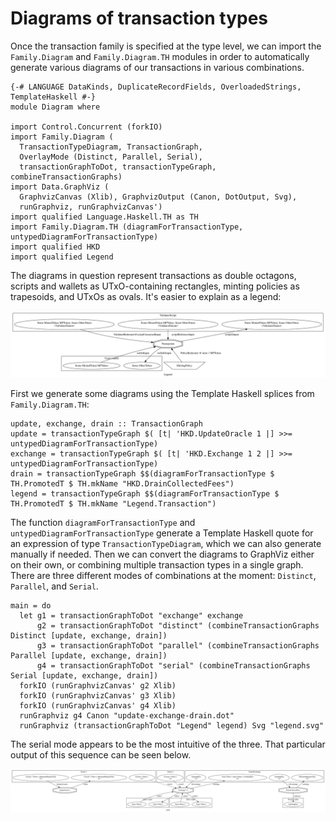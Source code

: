 # Diagrams of transaction types

Once the transaction family is specified at the type level, we can import the `Family.Diagram` and `Family.Diagram.TH`
modules in order to automatically generate various diagrams of our transactions in various combinations.

~~~ {.haskell}
{-# LANGUAGE DataKinds, DuplicateRecordFields, OverloadedStrings, TemplateHaskell #-}
module Diagram where

import Control.Concurrent (forkIO)
import Family.Diagram (
  TransactionTypeDiagram, TransactionGraph,
  OverlayMode (Distinct, Parallel, Serial),
  transactionGraphToDot, transactionTypeGraph, combineTransactionGraphs)
import Data.GraphViz (
  GraphvizCanvas (Xlib), GraphvizOutput (Canon, DotOutput, Svg),
  runGraphviz, runGraphvizCanvas')
import qualified Language.Haskell.TH as TH
import Family.Diagram.TH (diagramForTransactionType, untypedDiagramForTransactionType)
import qualified HKD
import qualified Legend
~~~

The diagrams in question represent transactions as double octagons, scripts and wallets as UTxO-containing rectangles,
minting policies as trapesoids, and UTxOs as ovals. It's easier to explain as a legend:

![Transaction diagram legend](legend.svg)


First we generate some diagrams using the Template Haskell splices from `Family.Diagram.TH`:

~~~ {.haskell}
update, exchange, drain :: TransactionGraph
update = transactionTypeGraph $( [t| 'HKD.UpdateOracle 1 |] >>= untypedDiagramForTransactionType)
exchange = transactionTypeGraph $( [t| 'HKD.Exchange 1 2 |] >>= untypedDiagramForTransactionType)
drain = transactionTypeGraph $$(diagramForTransactionType $ TH.PromotedT $ TH.mkName "HKD.DrainCollectedFees")
legend = transactionTypeGraph $$(diagramForTransactionType $ TH.PromotedT $ TH.mkName "Legend.Transaction")
~~~

The function `diagramForTransactionType` and `untypedDiagramForTransactionType` generate a Template Haskell quote for
an expression of type `TransactionTypeDiagram`, which we can also generate manually if needed. Then we can convert the
diagrams to GraphViz either on their own, or combining multiple transaction types in a single graph. There are three
different modes of combinations at the moment: `Distinct`, `Parallel`, and `Serial`.

~~~ {.haskell}
main = do
  let g1 = transactionGraphToDot "exchange" exchange
      g2 = transactionGraphToDot "distinct" (combineTransactionGraphs Distinct [update, exchange, drain])
      g3 = transactionGraphToDot "parallel" (combineTransactionGraphs Parallel [update, exchange, drain])
      g4 = transactionGraphToDot "serial" (combineTransactionGraphs Serial [update, exchange, drain])
  forkIO (runGraphvizCanvas' g2 Xlib)
  forkIO (runGraphvizCanvas' g3 Xlib)
  forkIO (runGraphvizCanvas' g4 Xlib)
  runGraphviz g4 Canon "update-exchange-drain.dot"
  runGraphviz (transactionGraphToDot "Legend" legend) Svg "legend.svg"
~~~

The serial mode appears to be the most intuitive of the three. That particular output of this sequence can be seen
below.

![Update-Exhange-Drain transaction series](update-exchange-drain.svg)
